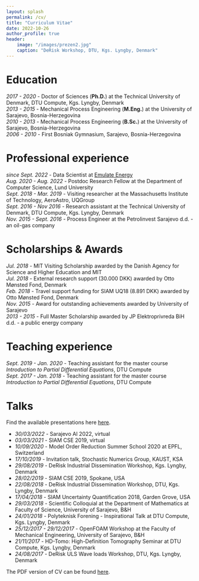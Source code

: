 ```yaml
---
layout: splash
permalink: /cv/
title: "Curriculum Vitae"
date: 2022-10-26
author_profile: true
header:
    image: "/images/prezen2.jpg"
    caption: "DeRisk Workshop, DTU, Kgs. Lyngby, Denmark"
---
```


# Education
*2017 - 2020* - Doctor of Sciences (**Ph.D.**) at the Technical University of Denmark, DTU Compute, Kgs. Lyngby, Denmark<br/>
*2013 - 2015* - Mechanical Process Engineering (**M.Eng.**) at the University of Sarajevo, Bosnia-Herzegovina<br/>
*2010 - 2013* - Mechanical Process Engineering (**B.Sc.**) at the University of Sarajevo, Bosnia-Herzegovina<br/>
*2006 - 2010* - First Bosniak Gymnasium, Sarajevo, Bosnia-Herzegovina

# Professional experience
*since Sept. 2022* - Data Scientist at [Emulate Energy](https://emulate.energy/aboutus/)<br/>
*Aug. 2020 - Aug. 2022* - Postdoc Research Fellow at the Department of Computer Science, Lund University<br/>
*Sept. 2018 - Mar. 2019* - Visiting researcher at the Massachusetts Institute of Technology, AeroAstro, UQGroup<br/>
*Sept. 2016 - Nov 2016* - Research assistant at the Technical University of Denmark, DTU Compute, Kgs. Lyngby, Denmark<br/>
*Nov. 2015 - Sept. 2016* - Process Engineer at the Petrolinvest Sarajevo d.d. - an oil-gas company

# Scholarships & Awards
*Jul. 2018* - MIT Visiting Scholarship awarded by the Danish Agency for Science and Higher Education and MIT<br/>
*Jul. 2018* - External research support (30.000 DKK) awarded by Otto Mønsted Fond, Denmark<br/>
*Feb. 2018* - Travel support funding for SIAM UQ18 (8.891 DKK) awarded by Otto Mønsted Fond, Denmark<br/>
*Nov. 2015* - Award for outstanding achievements awarded by University of Sarajevo<br/>
*2013 - 2015* - Full Master Scholarship awarded by JP Elektroprivreda BiH d.d. - a public energy company<br/>

# Teaching experience
*Sept. 2019 - Jan. 2020* - Teaching assistant for the master course *Introduction to Partial Differential Equations*, DTU Compute<br/>
*Sept. 2017 - Jan. 2018* - Teaching assistant for the master course *Introduction to Partial Differential Equations*, DTU Compute

# Talks
 <i class="fas fa-file-pdf"></i> Find the available presentations here [here](https://www.dropbox.com/sh/579hj6fe7ygei4s/AABb3BlW1sUm_g3LMTa6aWBwa?dl=0).

* *30/03/2022* - Sarajevo AI 2022, virtual<br/>
* *03/03/2021* - SIAM CSE 2019, virtual<br/>
* *10/09/2020* - Model Order Reduction Summer School 2020 at EPFL, Switzerland<br/>
* *17/10/2019* - Invitation talk, Stochastic Numerics Group, KAUST, KSA<br/>
* *29/08/2019* - DeRisk Industrial Dissemination Workshop, Kgs. Lyngby, Denmark<br/>
* *28/02/2019* - SIAM CSE 2019, Spokane, USA<br/>
* *22/08/2018* - DeRisk Industrial Dissemination Workshop, DTU, Kgs. Lyngby, Denmark<br/>
* *17/04/2018* - SIAM Uncertainty Quantification 2018, Garden Grove, USA<br/>
* *29/03/2018* - Scientific Colloquial at the Department of Mathematics at Faculty of Science, University of Sarajevo, B&H<br/>
* *24/01/2018* - Polyteknisk Forening - Inspirational Talk at DTU Compute, Kgs. Lyngby, Denmark<br/>
* *25/12/2017 - 29/12/2017* - OpenFOAM Workshop at the Faculty of Mechanical Engineering, University of Sarajevo, B&H<br/>
* *21/11/2017* - HD-Tomo: High-Definition Tomography Seminar at DTU Compute, Kgs. Lyngby, Denmark<br/>
* *24/08/2017* - DeRisk ULS Wave loads Workshop, DTU, Kgs. Lyngby, Denmark<br/>

 <i class="fas fa-file-pdf"></i> The PDF version of CV can be found [here](https://www.dropbox.com/s/s2je92yzaoutzab/CV_Kenan_Sehic.pdf?dl=0).
